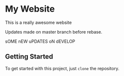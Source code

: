 # My Website 

This is a really awesome website

Updates made on master branch before rebase.

sOME nEW uPDATES oN dEVELOP

## Getting Started 

To get started with this project, just `clone` the repository.
